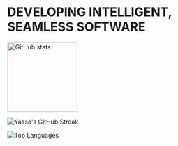 # DEVELOPING INTELLIGENT, SEAMLESS SOFTWARE

<img src="https://github-readme-stats.vercel.app/api?username=Yassa122&show_icons=true&theme=codeSTACKr" alt="GitHub stats" height="160px" />

![Yassa's GitHub Streak](https://github-readme-streak-stats.vercel.app/?user=Yassa122&theme=codeSTACKr&date_format=M%20j%5B%2C%20Y%5D)

![Top Languages](https://github-readme-stats.vercel.app/api/top-langs/?username=Yassa122&theme=codeSTACKr)
